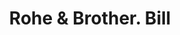 ---
doi: 10.7916/D88W4RDG
date_other: '1890'
date_other_textual: 1890-1899
form: printed ephemera
genre:
- Invoices
name:
- Rohe & Brother
object_in_context_url: https://biggert.cul.columbia.edu/items/view/ave_biggert_01111
subject_hierarchical_geographic:
- New York, New York, United States
subject_name:
- Rohe & Brother
title: Rohe & Brother. Bill
sort_title: Rohe & Brother. Bill
call_number: ave_biggert_01111
coordinates:
- 40.71277777777778,-74.00583333333333
pid: ave_biggert_01111
identifiers: ave_biggert_01111
thumbnail: false
permalink: /biggert/ave_biggert_01111/
layout: iiif-image-page
---